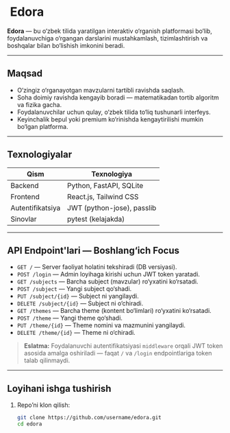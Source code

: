 # ​ Edora

**Edora** — bu o‘zbek tilida yaratilgan interaktiv o‘rganish platformasi bo‘lib, foydalanuvchiga o‘rgangan darslarini mustahkamlash, tizimlashtirish va boshqalar bilan bo‘lishish imkonini beradi.

---

##  Maqsad

- O‘zingiz o‘rganayotgan mavzularni tartibli ravishda saqlash.
- Soha doimiy ravishda kengayib boradi — matematikadan tortib algoritm va fizika gacha.
- Foydalanuvchilar uchun qulay, o‘zbek tilida to‘liq tushunarli interfeys.
- Keyinchalik bepul yoki premium ko‘rinishda kengaytirilishi mumkin bo‘lgan platforma.

---

##  Texnologiyalar

| Qism       | Texnologiya                      |
|------------|----------------------------------|
| Backend    | Python, FastAPI, SQLite          |
| Frontend   | React.js, Tailwind CSS           |
| Autentifikatsiya | JWT (python-jose), passlib  |
| Sinovlar   | pytest (kelajakda)               |

---

##  API Endpoint'lari — Boshlang‘ich Focus

- `GET /` — Server faoliyat holatini tekshiradi (DB versiyasi).
- `POST /login` — Admin loyihaga kirishi uchun JWT token yaratadi.
- `GET /subjects` — Barcha subject (mavzular) ro‘yxatini ko‘rsatadi.
- `POST /subject` — Yangi subject qo‘shadi.
- `PUT /subject/{id}` — Subject ni yangilaydi.
- `DELETE /subject/{id}` — Subject ni o‘chiradi.
- `GET /themes` — Barcha theme (kontent bo‘limlari) ro‘yxatini ko‘rsatadi.
- `POST /theme` — Yangi theme qo‘shadi.
- `PUT /theme/{id}` — Theme nomini va mazmunini yangilaydi.
- `DELETE /theme/{id}` — Theme ni o‘chiradi.

> **Eslatma:** Foydalanuvchi autentifikatsiyasi `middleware` orqali JWT token asosida amalga oshiriladi — faqat `/` va `/login` endpointlariga token talab qilinmaydi.

---

##  Loyihani ishga tushirish

1. Repo’ni klon qilish:
   ```bash
   git clone https://github.com/username/edora.git
   cd edora
